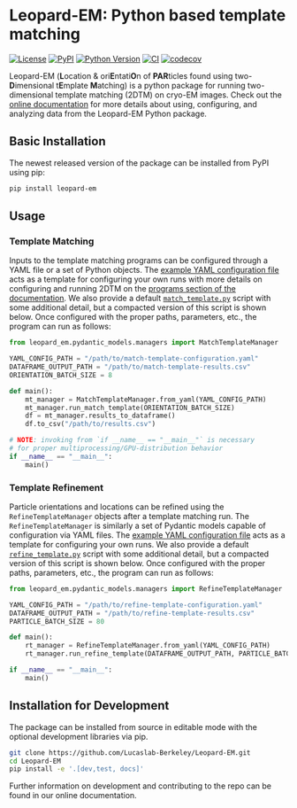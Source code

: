 # Leopard-EM: Python based template matching

[![License](https://img.shields.io/pypi/l/Leopard-EM.svg?color=green)](https://github.com/Lucaslab-Berkeley/Leopard-EM/raw/main/LICENSE)
[![PyPI](https://img.shields.io/pypi/v/Leopard-EM.svg?color=green)](https://pypi.org/project/Leopard-EM)
[![Python Version](https://img.shields.io/pypi/pyversions/Leopard-EM.svg?color=green)](https://python.org)
[![CI](https://github.com/Lucaslab-Berkeley/Leopard-EM/actions/workflows/ci.yml/badge.svg)](https://github.com/Lucaslab-Berkeley/Leopard-EM/actions/workflows/ci.yml)
[![codecov](https://codecov.io/gh/Lucaslab-Berkeley/Leopard-EM/branch/main/graph/badge.svg)](https://github.com/Lucaslab-Berkeley/Leopard-EM)

Leopard-EM (**L**ocation & ori**E**ntati**O**n of **PAR**ticles found using two-**D**imensional t**E**mplate **M**atching) is a python package for running two-dimensional template matching (2DTM) on cryo-EM images.
Check out the [online documentation](https://lucaslab-berkeley.github.io/Leopard-EM/) for more details about using, configuring, and analyzing data from the Leopard-EM Python package.

<!-- ## Documentation and Examples

See the `/examples` directory for a set of Jupyter notebooks demonstrating some basic usage of the package.
More extensive documentation can be found at (TODO: Add link to documentation site). -->

## Basic Installation

The newest released version of the package can be installed from PyPI using pip:

```bash
pip install leopard-em
```

## Usage

### Template Matching

Inputs to the template matching programs can be configured through a YAML file or a set of Python objects.
The [example YAML configuration file](programs/match_template/match_template_example_config.yaml) acts as a template for configuring your own runs with more details on configuring and running 2DTM on the [programs section of the documentation](https://lucaslab-berkeley.github.io/Leopard-EM/programs/match_template/).
We also provide a default [`match_template.py`](programs/match_template/run_match_template.py) script with some additional detail, but a compacted version of this script is shown below.
Once configured with the proper paths, parameters, etc., the program can run as follows:

```python
from leopard_em.pydantic_models.managers import MatchTemplateManager

YAML_CONFIG_PATH = "/path/to/match-template-configuration.yaml"
DATAFRAME_OUTPUT_PATH = "/path/to/match-template-results.csv"
ORIENTATION_BATCH_SIZE = 8

def main():
    mt_manager = MatchTemplateManager.from_yaml(YAML_CONFIG_PATH)
    mt_manager.run_match_template(ORIENTATION_BATCH_SIZE)
    df = mt_manager.results_to_dataframe()
    df.to_csv("/path/to/results.csv")

# NOTE: invoking from `if __name__ == "__main__"` is necessary
# for proper multiprocessing/GPU-distribution behavior
if __name__ == "__main__":
    main()
```

### Template Refinement

Particle orientations and locations can be refined using the `RefineTemplateManager` objects after a template matching run.
The `RefineTemplateManager` is similarly a set of Pydantic models capable of configuration via YAML files.
The [example YAML configuration file](programs/refine_template/refine_template_example_config.yaml) acts as a template for configuring your own runs.
We also provide a default [`refine_template.py`](programs/refine_template/run_refine_template.py) script with some additional detail, but a compacted version of this script is shown below.
Once configured with the proper paths, parameters, etc., the program can run as follows:

```python
from leopard_em.pydantic_models.managers import RefineTemplateManager

YAML_CONFIG_PATH = "/path/to/refine-template-configuration.yaml"
DATAFRAME_OUTPUT_PATH = "/path/to/refine-template-results.csv"
PARTICLE_BATCH_SIZE = 80

def main():
    rt_manager = RefineTemplateManager.from_yaml(YAML_CONFIG_PATH)
    rt_manager.run_refine_template(DATAFRAME_OUTPUT_PATH, PARTICLE_BATCH_SIZE)

if __name__ == "__main__":
    main()
```

## Installation for Development

The package can be installed from source in editable mode with the optional development libraries via pip.

```bash
git clone https://github.com/Lucaslab-Berkeley/Leopard-EM.git
cd Leopard-EM
pip install -e '.[dev,test, docs]'
```

Further information on development and contributing to the repo can be found in our online documentation.
